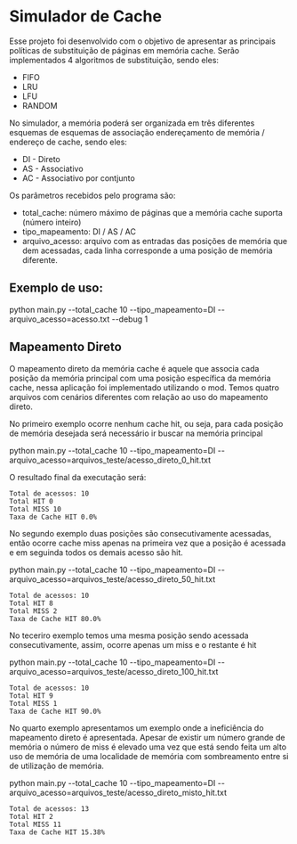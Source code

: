 # Simulador de Cache

Esse projeto foi desenvolvido com o objetivo de apresentar as principais políticas de substituição de páginas em memória cache. Serão implementados 4 algoritmos de substituição, sendo eles:

* FIFO
* LRU
* LFU
* RANDOM

No simulador, a memória poderá ser organizada em três diferentes esquemas de esquemas de associação endereçamento de memória / endereço de cache, sendo eles:

* DI - Direto
* AS - Associativo
* AC - Associativo por contjunto

Os parâmetros recebidos pelo programa são:

* total_cache: número máximo de páginas que a memória cache suporta (número inteiro)
* tipo_mapeamento: DI / AS / AC
* arquivo_acesso: arquivo com as entradas das posições de memória que dem acessadas, cada linha corresponde a uma posição de memória diferente.

Exemplo de uso:
--

python main.py --total_cache 10 --tipo_mapeamento=DI --arquivo_acesso=acesso.txt --debug 1

Mapeamento Direto
--

O mapeamento direto da memória cache é aquele que associa cada posição da memória principal com uma posição específica da memória cache, nessa aplicação foi implementado utilizando o mod. Temos quatro arquivos com cenários diferentes com relação ao uso do mapeamento direto.

No primeiro exemplo ocorre nenhum cache hit, ou seja, para cada posição de memória desejada será necessário ir buscar na memória principal

python main.py --total_cache 10 --tipo_mapeamento=DI --arquivo_acesso=arquivos_teste/acesso_direto_0_hit.txt

O resultado final da executação será:

```
Total de acessos: 10
Total HIT 0
Total MISS 10
Taxa de Cache HIT 0.0%
```

No segundo exemplo duas posições são consecutivamente acessadas, então ocorre cache miss apenas na primeira vez que a posição é acessada e em seguinda todos os demais acesso são hit.

python main.py --total_cache 10 --tipo_mapeamento=DI --arquivo_acesso=arquivos_teste/acesso_direto_50_hit.txt

```
Total de acessos: 10
Total HIT 8
Total MISS 2
Taxa de Cache HIT 80.0%
```

No teceriro exemplo temos uma mesma posição sendo acessada consecutivamente, assim, ocorre apenas um miss e o restante é hit

python main.py --total_cache 10 --tipo_mapeamento=DI --arquivo_acesso=arquivos_teste/acesso_direto_100_hit.txt

```
Total de acessos: 10
Total HIT 9
Total MISS 1
Taxa de Cache HIT 90.0%
```

No quarto exemplo apresentamos um exemplo onde a ineficiência do mapeamento direto é apresentada. Apesar de existir um número grande de memória o número de miss é elevado uma vez que está sendo feita um alto uso de memória de uma localidade de memória com sombreamento entre si de utilização de memória.

python main.py --total_cache 10 --tipo_mapeamento=DI --arquivo_acesso=arquivos_teste/acesso_direto_misto_hit.txt

```
Total de acessos: 13
Total HIT 2
Total MISS 11
Taxa de Cache HIT 15.38%
```